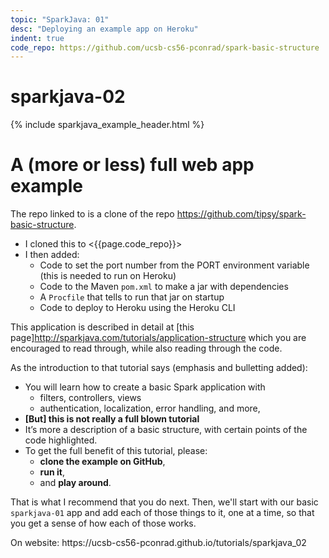 ```yaml
---
topic: "SparkJava: 01"
desc: "Deploying an example app on Heroku"
indent: true
code_repo: https://github.com/ucsb-cs56-pconrad/spark-basic-structure
---
```


<style>
div.niceTable table {
   border-collapse: collapse;
}


div.niceTable table * td {
   border: 1px solid black;
   border-collapse: collapse;
}
  
div.niceTable table * td:first-child {
   font-family: monospace;
   white-space: pre;
}
  
  
div.niceTable table * th {
   border: 1px solid black;
   border-collapse: collapse;
}
  
</style>

# sparkjava-02

{% include sparkjava_example_header.html %}

# A (more or less) full web app example

The repo linked to is a clone of the repo <https://github.com/tipsy/spark-basic-structure>.   

* I cloned this to <{{page.code_repo}}>
* I then added:
   * Code to set the port number from the PORT environment variable (this is needed to run on Heroku)
   * Code to the Maven `pom.xml` to make a jar with dependencies
   * A `Procfile` that tells to run that jar on startup
   * Code to deploy to Heroku using the Heroku CLI

This application is described in detail at [this page]<http://sparkjava.com/tutorials/application-structure> which you 
are encouraged to read through, while also reading through the code. 

As the introduction to that tutorial says (emphasis and bulletting added):

* You will learn how to create a basic Spark application with 
   * filters, controllers, views
   * authentication, localization, error handling, and more, 
* **[But] this is not really a full blown tutorial**
* It’s more a description of a basic structure, with certain points of the code highlighted. 
* To get the full benefit of this tutorial, please:
   * **clone the example on GitHub**, 
   * **run it**, 
   * and **play around**.

That is what I recommend that you do next.   Then, we'll start with our basic `sparkjava-01` app and add each of those things to
it, one at a time, so that you get a sense of how each of those works.

<div class="github-preview-only">On website: https://ucsb-cs56-pconrad.github.io/tutorials/sparkjava_02</div>

